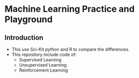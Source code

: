# Machine Learning Practice and Playground

## Introduction

* This use Sci-Kit python and R to compare the differences.
* This repository include code of: 
	* Supervised Learning
	* Unsupervised Learning
	* Reinforcement Learning
